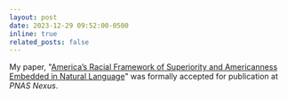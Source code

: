 ```yaml
---
layout: post
date: 2023-12-29 09:52:00-0500
inline: true
related_posts: false
---
```


My paper, "[America’s Racial Framework of Superiority and Americanness Embedded in Natural Language](https://doi.org/10.1093/pnasnexus/pgad485)" was formally accepted for publication at _PNAS Nexus_.
